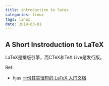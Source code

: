 ```yaml
---
title: introduction to latex
categories: linux
tags: linux
date: 2019-03-01
---
```

## A Short Instroduction to LaTeX

LaTeX是排版引擎，而CTeX和TeX Live是发行版。

Ref:

- hjas [一份其实很短的 LaTeX 入门文档](https://liam.page/2014/09/08/latex-introduction/#TeX_%E5%AE%B6%E6%97%8F)


